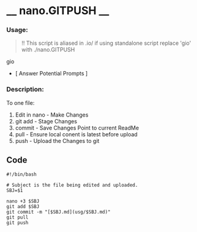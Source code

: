 # __ nano.GITPUSH __

### Usage:

> !! This script is aliased in .io/ if using standalone script replace 'gio' with ./nano.GITPUSH

gio <filename>
  + [ Answer Potential Prompts ]

### Description:  

To one file:
  1. Edit in nano - Make Changes
  2. git add      - Stage <file> Changes
  3. commit       - Save Changes Point to current ReadMe
  4. pull         - Ensure local conent is latest before upload
  5. push         - Upload the Changes to git

## __Code__
```
#!/bin/bash

# Subject is the file being edited and uploaded.
SBJ=$1 

nano +3 $SBJ
git add $SBJ
git commit -m "[$SBJ.md](usg/$SBJ.md)"
git pull
git push
```
